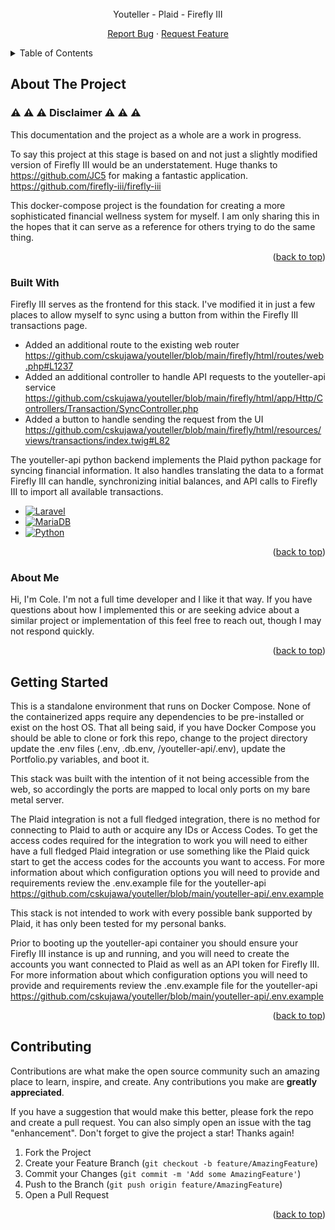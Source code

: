 <!-- PROJECT LOGO -->
<br />
<div align="center">
Youteller - Plaid - Firefly III

  <p align="center">
    <a href="https://github.com/othneildrew/Best-README-Template/issues">Report Bug</a>
    ·
    <a href="https://github.com/othneildrew/Best-README-Template/issues">Request Feature</a>
  </p>
</div>

<!-- TABLE OF CONTENTS -->
<details>
  <summary>Table of Contents</summary>
  <ol>
    <li>
      <a href="#about-the-project">About The Project</a>
      <ul>
        <li><a href="#built-with">Built With</a></li>
        <li><a href="#about-me">About Me</a></li>
      </ul>
    </li>
    <li>
      <a href="#getting-started">Getting Started</a>
    </li>
    <li>
      <a href="#contributing">Contributing</a>
    </li>
  </ol>
</details>

<!-- ABOUT THE PROJECT -->
## About The Project

### :warning: :warning: :warning: Disclaimer :warning: :warning: :warning:
This documentation and the project as a whole are a work in progress.

To say this project at this stage is based on and not just a slightly modified version of Firefly III would be an understatement.
Huge thanks to https://github.com/JC5 for making a fantastic application.
https://github.com/firefly-iii/firefly-iii

This docker-compose project is the foundation for creating a more sophisticated financial wellness system for myself.
I am only sharing this in the hopes that it can serve as a reference for others trying to do the same thing.

<p align="right">(<a href="#top">back to top</a>)</p>

### Built With

Firefly III serves as the frontend for this stack. I've modified it in just a few places to allow myself to sync using a button from within the Firefly III transactions page.
* Added an additional route to the existing web router https://github.com/cskujawa/youteller/blob/main/firefly/html/routes/web.php#L1237
* Added an additional controller to handle API requests to the youteller-api service https://github.com/cskujawa/youteller/blob/main/firefly/html/app/Http/Controllers/Transaction/SyncController.php
* Added a button to handle sending the request from the UI https://github.com/cskujawa/youteller/blob/main/firefly/html/resources/views/transactions/index.twig#L82

The youteller-api python backend implements the Plaid python package for syncing financial information. It also handles translating the data to a format Firefly III can handle, synchronizing initial balances, and API calls to Firefly III to import all available transactions.

* [![Laravel][Laravel.com]][Laravel-url]
* [![MariaDB][Mariadb.org]][Mariadb-url]
* [![Python][Python.org]][Python-url]

<p align="right">(<a href="#top">back to top</a>)</p>

### About Me

Hi, I'm Cole. I'm not a full time developer and I like it that way. If you have questions about how I implemented this or are seeking advice about a similar project or implementation of this feel free to reach out, though I may not respond quickly.

<p align="right">(<a href="#top">back to top</a>)</p>

<!-- GETTING STARTED -->
## Getting Started

This is a standalone environment that runs on Docker Compose. None of the containerized apps require any dependencies to be pre-installed or exist on the host OS. That all being said, if you have Docker Compose you should be able to clone or fork this repo, change to the project directory update the .env files (.env, .db.env, /youteller-api/.env), update the Portfolio.py variables, and boot it.

This stack was built with the intention of it not being accessible from the web, so accordingly the ports are mapped to local only ports on my bare metal server.

The Plaid integration is not a full fledged integration, there is no method for connecting to Plaid to auth or acquire any IDs or Access Codes.
To get the access codes required for the integration to work you will need to either have a full fledged Plaid integration or use something like the Plaid quick start to get the access codes for the accounts you want to access.
For more information about which configuration options you will need to provide and requirements review the .env.example file for the youteller-api
https://github.com/cskujawa/youteller/blob/main/youteller-api/.env.example

This stack is not intended to work with every possible bank supported by Plaid, it has only been tested for my personal banks.

Prior to booting up the youteller-api container you should ensure your Firefly III instance is up and running, and you will need to create the accounts you want connected to Plaid as well as an API token for Firefly III. 
For more information about which configuration options you will need to provide and requirements review the .env.example file for the youteller-api
https://github.com/cskujawa/youteller/blob/main/youteller-api/.env.example

<p align="right">(<a href="#top">back to top</a>)</p>

<!-- CONTRIBUTING -->
## Contributing

Contributions are what make the open source community such an amazing place to learn, inspire, and create. Any contributions you make are **greatly appreciated**.

If you have a suggestion that would make this better, please fork the repo and create a pull request. You can also simply open an issue with the tag "enhancement".
Don't forget to give the project a star! Thanks again!

1. Fork the Project
2. Create your Feature Branch (`git checkout -b feature/AmazingFeature`)
3. Commit your Changes (`git commit -m 'Add some AmazingFeature'`)
4. Push to the Branch (`git push origin feature/AmazingFeature`)
5. Open a Pull Request

<p align="right">(<a href="#top">back to top</a>)</p>

<!-- MARKDOWN LINKS & IMAGES -->
<!-- https://www.markdownguide.org/basic-syntax/#reference-style-links -->

[Laravel.com]: https://img.shields.io/badge/Laravel-FF2D20?style=for-the-badge&logo=laravel&logoColor=white
[Laravel-url]: https://laravel.com
[Mariadb.org]: https://img.shields.io/badge/MariaDB-003545?style=for-the-badge&logo=mariadb&logoColor=white
[Mariadb-url]: https://mariadb.org/
[Python.org]: https://img.shields.io/badge/python-3670A0?style=for-the-badge&logo=python&logoColor=ffdd54
[Python-url]: https://www.python.org/
